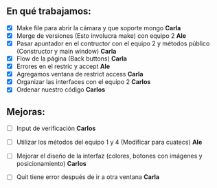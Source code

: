 ## En qué trabajamos:
- [X] Make file para abrir la cámara y que soporte mongo **Carla**
- [X] Merge de versiones (Esto involucra make) con equipo 2 **Ale**
- [X] Pasar apuntador en el contructor con el equipo 2 y métodos público (Constructor y main window) **Carla**
- [X] Flow de la página (Back buttons) **Carla**
- [X] Errores en el restric y accept **Ale**
- [X] Agregamos ventana de restrict access **Carla**
- [X] Organizar las interfaces con el equipo 2 **Carlos**
- [X] Ordenar nuestro código **Carlos**

## Mejoras:
- [ ] Input de verificación **Carlos**
- [ ] Utilizar los métodos del equipo 1 y 4 (Modificar para cuatecs) **Ale**
- [ ] Mejorar el diseño de la interfaz (colores, botones con imágenes y posicionamiento) **Carlos**
- [ ] Quit tiene error después de ir a otra ventana **Carla**

